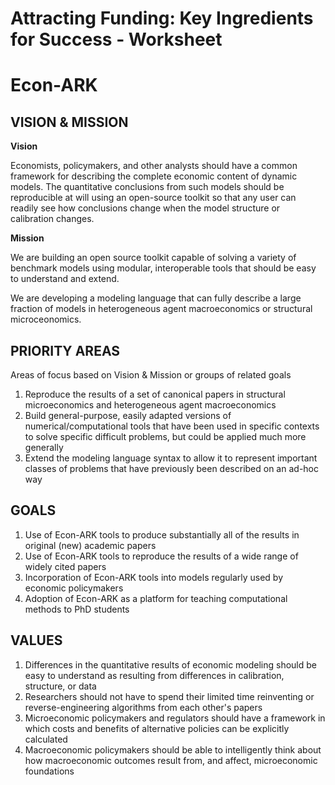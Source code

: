 # Attracting Funding: Key Ingredients for Success - Worksheet

# Econ-ARK

## VISION & MISSION
**Vision** 

Economists, policymakers, and other analysts should have a common framework for describing the complete economic content of dynamic models.  The quantitative conclusions from such models should be reproducible at will using an open-source toolkit so that any user can readily see how conclusions change when the model structure or calibration changes.
 
**Mission**

We are building an open source toolkit capable of solving a variety of benchmark models using modular, interoperable tools that should be easy to understand and extend.  

We are developing a modeling language that can fully describe a large fraction of models in heterogeneous agent macroeconomics or structural microceonomics.  

## PRIORITY AREAS
Areas of focus based on Vision & Mission or groups of related goals  

1. Reproduce the results of a set of canonical papers in structural microeconomics and heterogeneous agent macroeconomics
1. Build general-purpose, easily adapted versions of numerical/computational tools that have been used in specific contexts to solve specific difficult problems, but could be applied much more generally
1. Extend the modeling language syntax to allow it to represent important classes of problems that have previously been described on an ad-hoc way

## GOALS

1. Use of Econ-ARK tools to produce substantially all of the results in original (new) academic papers
1. Use of Econ-ARK tools to reproduce the results of a wide range of widely cited papers
1. Incorporation of Econ-ARK tools into models regularly used by economic policymakers
1. Adoption of Econ-ARK as a platform for teaching computational methods to PhD students


## VALUES

1. Differences in the quantitative results of economic modeling should be easy to understand as resulting from differences in calibration, structure, or data
1. Researchers should not have to spend their limited time reinventing or reverse-engineering algorithms from each other's papers
1. Microeconomic policymakers and regulators should have a framework in which costs and benefits of alternative policies can be explicitly calculated
1. Macroeconomic policymakers should be able to intelligently think about how macroeconomic outcomes result from, and affect, microeconomic foundations 

